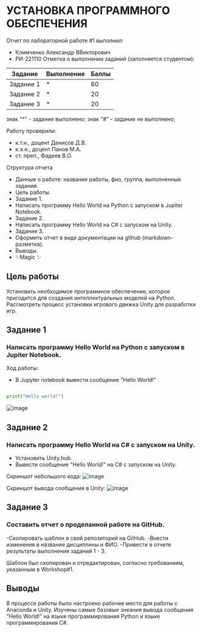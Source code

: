 # УСТАНОВКА ПРОГРАММНОГО ОБЕСПЕЧЕНИЯ
Отчет по лабораторной работе #1 выполнил:
- Климченко Александр ВВикторович
- РИ-221110
Отметка о выполнении заданий (заполняется студентом):

| Задание | Выполнение | Баллы |
| ------ | ------ | ------ |
| Задание 1 | * | 60 |
| Задание 2 | * | 20 |
| Задание 3 | * | 20 |

знак "*" - задание выполнено; знак "#" - задание не выполнено;

Работу проверили:
- к.т.н., доцент Денисов Д.В.
- к.э.н., доцент Панов М.А.
- ст. преп., Фадеев В.О.


Структура отчета

- Данные о работе: название работы, фио, группа, выполненные задания.
- Цель работы.
- Задание 1.
- Написать программу Hello World на Python с запуском в Jupiter Notebook.
- Задание 2.
- Написать программу Hello World на C# с запуском на Unity. 
- Задание 3.
- Оформить отчет в виде документации на github (markdown-разметка).
- Выводы.
- ✨Magic ✨

## Цель работы
Установить необходимое программное обеспечение, которое пригодится для создания интеллектуальных моделей на Python. Рассмотреть процесс установки игрового движка Unity для разработки игр.

## Задание 1
### Написать программу Hello World на Python с запуском в Jupiter Notebook.
Ход работы:
- В Jupyter notebook вывести сообщение "Hello World!"

```py

print("Hello world!")

```
![image](https://github.com/dzyxyx/Laba_1/assets/152580474/f213b0e8-426e-47f7-8071-78c9fa86995e)


## Задание 2
### Написать программу Hello World на C# с запуском на Unity.

- Установить Unity.hub.
- Вывести сообщение "Hello World!" на C#  с запуском на Unity.

Скриншот небольшого кода:
![image](https://github.com/dzyxyx/Laba_1/assets/152580474/53785380-5de8-4bae-a6e1-c3de3b5e309e)

Скриншот вывода сообщения в Unity:
![image](https://github.com/dzyxyx/Laba_1/assets/152580474/6055d6a0-2cc7-4374-a4c3-ce05ace7ba57)

## Задание 3
### Составить отчет о проделанной работе на GitHub.
-Скопировать шаблон в свой репозиторий на GitHub.
-Внести изменения в название дисциплины и ФИО.
-Привести в отчете результаты выполнения заданий 1 - 3.

Шаблон был скопирован и отредактирован, согласно требованиям, указанным в Workshop#1.

## Выводы

В процессе работы было настроено рабочее место для работы с Anaconda и Unity. Изучены самые базовые знеания вывода сообщения "Hello World!" на языке программирования Python и языке программирования С#.

